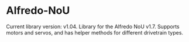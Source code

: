 # Alfredo-NoU
Current library version: v1.04.
Library for the Alfredo NoU v1.7. Supports motors and servos, and has helper methods for different drivetrain types.
